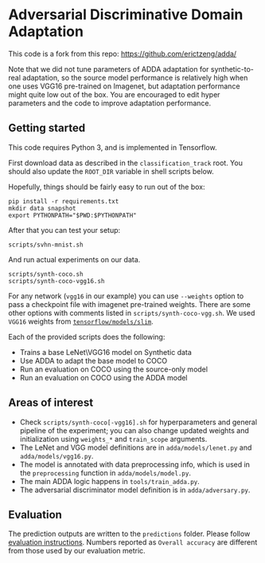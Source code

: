 # Adversarial Discriminative Domain Adaptation

This code is a fork from this repo: https://github.com/erictzeng/adda/

Note that we did not tune parameters of ADDA adaptation for synthetic-to-real adaptation, so the source model performance is relatively high when one uses VGG16 pre-trained on Imagenet, but adaptation performance might quite low out of the box. You are encouraged to edit hyper parameters and the code to improve adaptation performance.

## Getting started

This code requires Python 3, and is implemented in Tensorflow.

First download data as described in the `classification_track` root. You should also update the `ROOT_DIR` variable in shell scripts below.

Hopefully, things should be fairly easy to run out of the box:

    pip install -r requirements.txt
    mkdir data snapshot
    export PYTHONPATH="$PWD:$PYTHONPATH"
    
After that you can test your setup:

    scripts/svhn-mnist.sh
    
And run actual experiments on our data.
    
    scripts/synth-coco.sh
    scripts/synth-coco-vgg16.sh
    
For any network (`vgg16` in our example) you can use `--weights` option to pass a checkpoint file with imagenet pre-trained weights. There are some other options with comments listed in `scripts/synth-coco-vgg.sh`. We used `VGG16` weights from [`tensorflow/models/slim`](https://github.com/tensorflow/models/tree/master/slim#pre-trained-models).

Each of the provided scripts does the following:

- Trains a base LeNet\VGG16 model on Synthetic data
- Use ADDA to adapt the base model to COCO
- Run an evaluation on COCO using the source-only model
- Run an evaluation on COCO using the ADDA model

## Areas of interest

- Check `scripts/synth-coco[-vgg16].sh` for hyperparameters and general pipeline of the experiment; you can also change updated weights and initialization using `weights_*` and `train_scope` arguments.
- The LeNet and VGG model definitions are in `adda/models/lenet.py` and `adda/models/vgg16.py`.
- The model is annotated with data preprocessing info, which is used in the `preprocessing` function in `adda/models/model.py`.
- The main ADDA logic happens in `tools/train_adda.py`.
- The adversarial discriminator model definition is in `adda/adversary.py`.

## Evaluation

The prediction outputs are written to the `predictions` folder. Please follow [evaluation instructions](/classification#evaluation). Numbers reported as `Overall accuracy` are different from those used by our evaluation metric.
